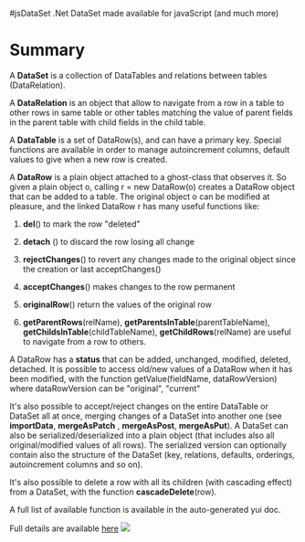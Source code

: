 #jsDataSet
.Net DataSet made available for javaScript (and much more)

# Summary 
A **DataSet** is a collection of DataTables and relations between tables (DataRelation).

A **DataRelation** is an object that allow to navigate from a row in a table to other rows in same table or other tables matching the value of parent fields in the parent table with child fields in the child table.

A **DataTable** is a set of DataRow(s), and can have a primary key. Special functions are available in order to manage autoincrement columns, default values to give when a new row is created.

A **DataRow** is a plain object attached to a ghost-class that observes it. So given a plain object o, calling r = new DataRow(o) creates a DataRow object that can be added to a table. The original object o can be modified at pleasure, and the linked DataRow r has many useful functions like:

1. **del**()  to mark the row "deleted"

2. **detach** ()  to discard the row losing all change

3. **rejectChanges**() to revert any changes made to the original object since the creation or last acceptChanges()

4. **acceptChanges**() makes changes to the row permanent

5. **originalRow**() return the values of the original row

6. **getParentRows**(relName), **getParentsInTable**(parentTableName), **getChildsInTable**(childTableName), **getChildRows**(relName)  are useful to navigate from a row to others.

A DataRow has a **status** that can be added, unchanged, modified, deleted, detached.
It is possible to access old/new values of a DataRow when it has been modified, with the function getValue(fieldName, dataRowVersion) where dataRowVersion can be "original", "current"

It's also possible to accept/reject changes on the entire DataTable or DataSet all at once, merging changes of a DataSet into another one (see **importData**, **mergeAsPatch** , **mergeAsPost**, **mergeAsPut**). A DataSet can also be serialized/deserialized into a plain object (that includes also all original/modified values of all rows).  The serialized version can optionally contain also the structure of the DataSet (key, relations, defaults, orderings, autoincrement columns and so on).

It's also possible to delete a row with all its children (with cascading effect) from a DataSet, with the function **cascadeDelete**(row).

A full list of available function is available in the auto-generated yui doc.

Full details are available [here](doc/DataSet.md)
![](https://travis-ci.org/gaelazzo/jsDataSet.svg?branch=master)

